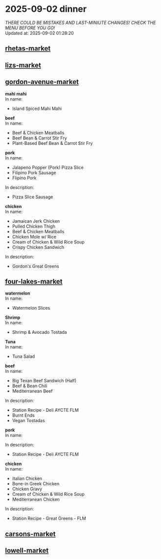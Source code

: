 # 2025-09-02 dinner  
*THERE COULD BE MISTAKES AND LAST-MINIUTE CHANGES! CHECK THE MENU BEFORE YOU GO!*  
Updated at: 2025-09-02 01:28:20  
## [rhetas-market](https://wisc-housingdining.nutrislice.com/menu/rhetas-market/dinner/2025-09-02)  
## [lizs-market](https://wisc-housingdining.nutrislice.com/menu/lizs-market/dinner/2025-09-02)  
## [gordon-avenue-market](https://wisc-housingdining.nutrislice.com/menu/gordon-avenue-market/dinner/2025-09-02)  
**mahi mahi**  
In name:   
 - Island Spiced Mahi Mahi  
  
**beef**  
In name:   
 - Beef & Chicken Meatballs  
 - Beef Bean & Carrot Stir Fry  
 - Plant-Based Beef Bean & Carrot Stir Fry  
  
**pork**  
In name:   
 - Jalapeno Popper (Pork) Pizza Slice  
 - Filipino Pork Sausage  
 - FIipino Pork  
  
In description:   
 - Pizza Slice Sausage  
  
**chicken**  
In name:   
 - Jamaican Jerk Chicken  
 - Pulled Chicken Thigh  
 - Beef & Chicken Meatballs  
 - Chicken Mole w/ Rice  
 - Cream of Chicken & Wild Rice Soup  
 - Crispy Chicken Sandwich  
  
In description:   
 - Gordon's Great Greens  
  
## [four-lakes-market](https://wisc-housingdining.nutrislice.com/menu/four-lakes-market/dinner/2025-09-02)  
**watermelon**  
In name:   
 - Watermelon Slices  
  
**Shrimp**  
In name:   
 - Shrimp & Avocado Tostada  
  
**Tuna**  
In name:   
 - Tuna Salad  
  
**beef**  
In name:   
 - Big Texan Beef Sandwich (Half)  
 - Beef & Bean Chili  
 - Mediterranean Beef  
  
In description:   
 - Station Recipe - Deli  AYCTE FLM  
 - Burnt Ends  
 - Vegan Tostadas  
  
**pork**  
In name:   
  
In description:   
 - Station Recipe - Deli  AYCTE FLM  
  
**chicken**  
In name:   
 - Italian Chicken  
 - Bone-in Greek Chicken  
 - Chicken Gravy  
 - Cream of Chicken & Wild Rice Soup  
 - Mediterranean Chicken  
  
In description:   
 - Station Recipe - Great Greens - FLM  
  
## [carsons-market](https://wisc-housingdining.nutrislice.com/menu/carsons-market/dinner/2025-09-02)  
## [lowell-market](https://wisc-housingdining.nutrislice.com/menu/lowell-market/dinner/2025-09-02)  
  
